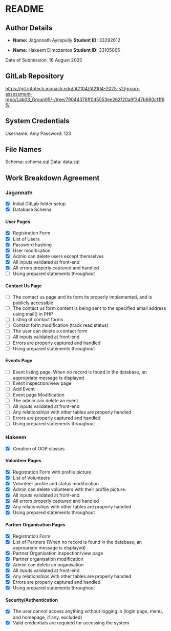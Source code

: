 # README
## Author Details
- **Name:** Jagannath Ayinipully
  **Student ID:** 33292612


- **Name:** Hakeem Dimozantos
  **Student ID:** 33105065

Date of Submission: 16 August 2025
## GitLab Repository
https://git.infotech.monash.edu/fit2104/fit2104-2025-s2/group-assessment-repo/Lab03_Group05/-/tree/79044376ff0d5053ee262f20a9f347b680cf1f65/
## System Credentials
Username: Amy
Password: 123
## File Names
Schema: schema.sql
Data: data.sql
## Work Breakdown Agreement
### Jagannath
- [x] Initial GitLab folder setup
- [x] Database Schema
#### User Pages
- [x] Registration Form
- [x] List of Users
- [x] Password hashing
- [x] User modification
- [x] Admin can delete users except themselves
- [x] All inputs validated at front-end
- [x] All errors properly captured and handled
- [ ] Using prepared statements throughout
#### Contact Us Page
- [ ] The contact us page and its form its properly implemented, and is publicly accessible
- [ ] The contact us form content is being sent to the specified email address using mail() in PHP
- [ ] Listing of contact forms
- [ ] Contact form modification (track read status)
- [ ] The user can delete a contact form
- [ ] All inputs validated at front-end
- [ ] Errors are properly captured and handled
- [ ] Using prepared statements throughout
#### Events Page
- [ ] Event listing page: When no record is found in the database, an appropriate message is displayed
- [ ] Event inspection/view page
- [ ] Add Event
- [ ] Event page Modification
- [ ] The admin can delete an event
- [ ] All inputs validated at front-end
- [ ] Any relationships with other tables are properly handled
- [ ] Errors are properly captured and handled
- [ ] Using prepared statements throughout
### Hakeem
- [x] Creation of OOP classes
#### Volunteer Pages
- [x] Registration Form with profile picture
- [x] List of Volunteers
- [x] Volunteer profile and status modification
- [x] Admin can delete volunteers with their profile picture.
- [x] All inputs validated at front-end
- [x] All errors properly captured and handled
- [x] Any relationships with other tables are properly handled
- [x] Using prepared statements throughout
#### Partner Organisation Pages
- [x] Registration Form
- [x] List of Partners (When no record is found in the database, an appropriate message is displayed)
- [x] Partner Organisation inspection/view page
- [x] Partner organisation modification
- [x] Admin can delete an organisation
- [x] All inputs validated at front-end
- [x] Any relationships with other tables are properly handled
- [x] Errors are properly captured and handled
- [x] Using prepared statements throughout
#### Security/Authentication
- [x] The user cannot access anything without logging in (login page, menu, and homepage, if any, excluded)
- [x] Valid credentials are required for accessing the system
